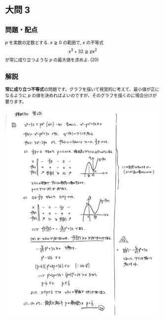 ﻿---
layout: default
parent: 第 2 回
grand_parent: 模試テロ
summary: 不等式を満たす条件
published: false
---

# 大問 3

## 問題・配点

$p$ を実数の定数とする. $x \geqq 0$ の範囲で, $x$ の不等式 $$ x^3+32 \geqq px^2 $$ が常に成り立つような $p$ の最大値を求めよ. (20)

## 解説

**常に成り立つ不等式**の問題です。グラフを描いて視覚的に考えて、最小値が正になるように $p$ の値を決めればよいのですが、そのグラフを描くのに場合分けが要ります。

![](img/examterro_02-3.jpg)